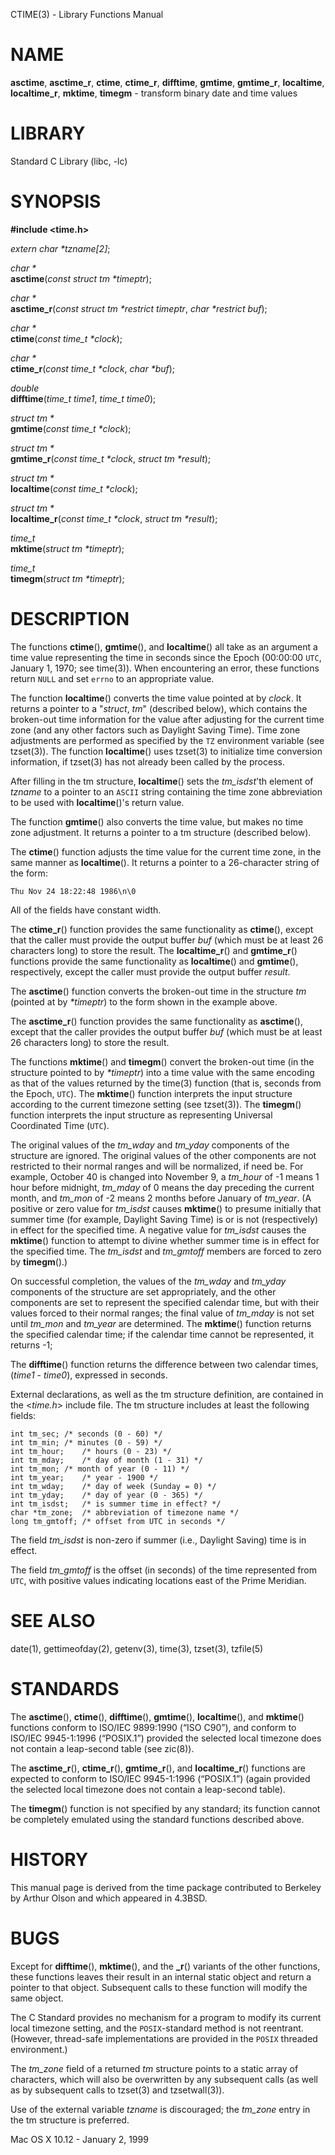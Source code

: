 CTIME(3) - Library Functions Manual

# NAME

**asctime**,
**asctime\_r**,
**ctime**,
**ctime\_r**,
**difftime**,
**gmtime**,
**gmtime\_r**,
**localtime**,
**localtime\_r**,
**mktime**,
**timegm** - transform binary date and time values

# LIBRARY

Standard C&#160;Library (libc, &#45;lc)

# SYNOPSIS

**#include &lt;time.h>**

*extern char \*tzname\[2]*;

*char \*&zwnj;*  
**asctime**(*const struct tm \*timeptr*);

*char \*&zwnj;*  
**asctime\_r**(*const struct tm \*restrict timeptr*, *char \*restrict buf*);

*char \*&zwnj;*  
**ctime**(*const time\_t \*clock*);

*char \*&zwnj;*  
**ctime\_r**(*const time\_t \*clock*, *char \*buf*);

*double*  
**difftime**(*time\_t time1*, *time\_t time0*);

*struct tm \*&zwnj;*  
**gmtime**(*const time\_t \*clock*);

*struct tm \*&zwnj;*  
**gmtime\_r**(*const time\_t \*clock*, *struct tm \*result*);

*struct tm \*&zwnj;*  
**localtime**(*const time\_t \*clock*);

*struct tm \*&zwnj;*  
**localtime\_r**(*const time\_t \*clock*, *struct tm \*result*);

*time\_t*  
**mktime**(*struct tm \*timeptr*);

*time\_t*  
**timegm**(*struct tm \*timeptr*);

# DESCRIPTION

The functions
**ctime**(),
**gmtime**(),
and
**localtime**()
all take as an argument a time value representing the time in seconds since
the Epoch (00:00:00
`UTC`,
January 1, 1970; see
time(3)).
When encountering an error, these functions return
`NULL`
and set
`errno`
to an appropriate value.

The function
**localtime**()
converts the time value pointed at by
*clock*.
It returns a pointer to a
"*struct*, *tm*"
(described below), which contains
the broken-out time information for the value after adjusting for the current
time zone (and any other factors such as Daylight Saving Time).
Time zone adjustments are performed as specified by the
`TZ`
environment variable (see
tzset(3)).
The function
**localtime**()
uses
tzset(3)
to initialize time conversion information, if
tzset(3)
has not already been called by the process.

After filling in the tm structure,
**localtime**()
sets the
*tm\_isdst*'th
element of
*tzname*
to a pointer to an
`ASCII`
string containing the time zone abbreviation to be
used with
**localtime**()'s
return value.

The function
**gmtime**()
also converts the time value, but makes no time zone adjustment.
It returns a pointer to a tm structure (described below).

The
**ctime**()
function
adjusts the time value for the current time zone, in the same manner as
**localtime**().
It returns a pointer to a 26-character string of the form:

	Thu Nov 24 18:22:48 1986\n\0

All of the fields have constant width.

The
**ctime\_r**()
function
provides the same functionality as
**ctime**(),
except that the caller must provide the output buffer
*buf*
(which must be at least 26 characters long) to store the result.
The
**localtime\_r**()
and
**gmtime\_r**()
functions
provide the same functionality as
**localtime**()
and
**gmtime**(),
respectively, except the caller must provide the output buffer
*result*.

The
**asctime**()
function
converts the broken-out time in the structure
*tm*
(pointed at by
*\*timeptr*)
to the form
shown in the example above.

The
**asctime\_r**()
function
provides the same functionality as
**asctime**(),
except that the caller provides the output buffer
*buf*
(which must be at least 26 characters long) to store the result.

The functions
**mktime**()
and
**timegm**()
convert the broken-out time
(in the structure pointed to by
*\*timeptr*)
into a time value with the same encoding as that of the
values returned by the
time(3)
function (that is, seconds from the Epoch,
`UTC`).
The
**mktime**()
function
interprets the input structure according to the current timezone setting
(see
tzset(3)).
The
**timegm**()
function interprets the input structure
as representing Universal Coordinated Time
(`UTC`).

The original values of the
*tm\_wday*
and
*tm\_yday*
components of the structure are ignored. The original values of the
other components are not restricted to their normal ranges and will be
normalized, if need be.
For example,
October 40 is changed into November 9,
a
*tm\_hour*
of &#45;1 means 1 hour before midnight,
*tm\_mday*
of 0 means the day preceding the current month, and
*tm\_mon*
of &#45;2 means 2 months before January of
*tm\_year*.
(A positive or zero value for
*tm\_isdst*
causes
**mktime**()
to presume initially that summer time (for example, Daylight Saving Time)
is or is not (respectively) in effect for the specified time.
A negative value for
*tm\_isdst*
causes the
**mktime**()
function to attempt to divine whether summer time is in effect for the
specified time.
The
*tm\_isdst*
and
*tm\_gmtoff*
members are forced to zero by
**timegm**().)

On successful completion, the values of the
*tm\_wday*
and
*tm\_yday*
components of the structure are set appropriately, and the other components
are set to represent the specified calendar time, but with their values
forced to their normal ranges; the final value of
*tm\_mday*
is not set until
*tm\_mon*
and
*tm\_year*
are determined.
The
**mktime**()
function
returns the specified calendar time; if the calendar time cannot be
represented, it returns &#45;1;

The
**difftime**()
function
returns the difference between two calendar times,
(*time1*
\-
*time0*),
expressed in seconds.

External declarations, as well as the tm structure definition,
are contained in the
&lt;*time.h*>
include file.
The tm structure includes at least the following fields:

	int tm_sec;	/* seconds (0 - 60) */
	int tm_min;	/* minutes (0 - 59) */
	int tm_hour;	/* hours (0 - 23) */
	int tm_mday;	/* day of month (1 - 31) */
	int tm_mon;	/* month of year (0 - 11) */
	int tm_year;	/* year - 1900 */
	int tm_wday;	/* day of week (Sunday = 0) */
	int tm_yday;	/* day of year (0 - 365) */
	int tm_isdst;	/* is summer time in effect? */
	char *tm_zone;	/* abbreviation of timezone name */
	long tm_gmtoff;	/* offset from UTC in seconds */

The
field
*tm\_isdst*
is non-zero if summer (i.e., Daylight Saving) time is in effect.

The field
*tm\_gmtoff*
is the offset (in seconds) of the time represented from
`UTC`,
with positive
values indicating locations east of the Prime Meridian.

# SEE ALSO

date(1),
gettimeofday(2),
getenv(3),
time(3),
tzset(3),
tzfile(5)

# STANDARDS

The
**asctime**(),
**ctime**(),
**difftime**(),
**gmtime**(),
**localtime**(),
and
**mktime**()
functions conform to
ISO/IEC 9899:1990 (&#8220;ISO&#160;C90&#8221;),
and conform to
ISO/IEC 9945-1:1996 (&#8220;POSIX.1&#8221;)
provided the selected local timezone does not contain a leap-second table
(see
zic(8)).

The
**asctime\_r**(),
**ctime\_r**(),
**gmtime\_r**(),
and
**localtime\_r**()
functions are expected to conform to
ISO/IEC 9945-1:1996 (&#8220;POSIX.1&#8221;)
(again provided the selected local timezone does not contain a leap-second
table).

The
**timegm**()
function is not specified by any standard; its function cannot be
completely emulated using the standard functions described above.

# HISTORY

This manual page is derived from
the time package contributed to Berkeley by
Arthur Olson
and which appeared in
4\.3BSD.

# BUGS

Except for
**difftime**(),
**mktime**(),
and the
**\_r**()
variants of the other functions,
these functions leaves their result in an internal static object and return
a pointer to that object.
Subsequent calls to these
function will modify the same object.

The C Standard provides no mechanism for a program to modify its current
local timezone setting, and the
`POSIX`-standard
method is not reentrant.
(However, thread-safe implementations are provided
in the
`POSIX`
threaded environment.)

The
*tm\_zone*
field of a returned
*tm*
structure points to a static array of characters,
which will also be overwritten by any subsequent calls (as well as by
subsequent calls to
tzset(3)
and
tzsetwall(3)).

Use of the external variable
*tzname*
is discouraged; the
*tm\_zone*
entry in the tm structure is preferred.

Mac OS X 10.12 - January 2, 1999
